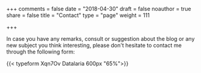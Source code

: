 +++
comments = false
date = "2018-04-30"
draft = false
noauthor = true
share = false
title = "Contact"
type = "page"
weight = 111

+++

In case you have any remarks, consult or suggestion about the blog or any new subject you think interesting, please don't hesitate to contact me through the following form:

{{< typeform Xqn7Ov Datalaria 600px "65%">}}
